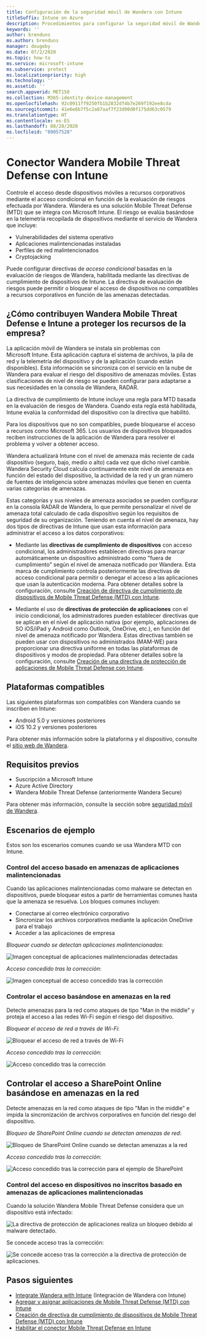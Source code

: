 ```yaml
---
title: Configuración de la seguridad móvil de Wandera con Intune
titleSuffix: Intune on Azure
description: Procedimientos para configurar la seguridad móvil de Wandera con Microsoft Intune para controlar el acceso de los dispositivos móviles a los recursos corporativos.
keywords: ''
author: brenduns
ms.author: brenduns
manager: dougeby
ms.date: 07/2/2020
ms.topic: how-to
ms.service: microsoft-intune
ms.subservice: protect
ms.localizationpriority: high
ms.technology: ''
ms.assetid: ''
search.appverid: MET150
ms.collection: M365-identity-device-management
ms.openlocfilehash: 92c0911ff9250fb1b2832df4b7e269f192ee8cda
ms.sourcegitcommit: 41e6e6b7f5c2a87aaf7f23d90d0f175dd63c0579
ms.translationtype: HT
ms.contentlocale: es-ES
ms.lasthandoff: 08/28/2020
ms.locfileid: "89057528"
---
```

# <a name="wandera-mobile-threat-defense-connector-with-intune"></a>Conector Wandera Mobile Threat Defense con Intune  

Controle el acceso desde dispositivos móviles a recursos corporativos mediante el acceso condicional en función de la evaluación de riesgos efectuada por Wandera. Wandera es una solución Mobile Threat Defense (MTD) que se integra con Microsoft Intune.  El riesgo se evalúa basándose en la telemetría recopilada de dispositivos mediante el servicio de Wandera que incluye:
- Vulnerabilidades del sistema operativo
- Aplicaciones malintencionadas instaladas
- Perfiles de red malintencionados
- Cryptojacking

Puede configurar directivas de *acceso condicional* basadas en la evaluación de riesgos de Wandera, habilitada mediante las directivas de cumplimiento de dispositivos de Intune. La directiva de evaluación de riesgos puede permitir o bloquear el acceso de dispositivos no compatibles a recursos corporativos en función de las amenazas detectadas.  

## <a name="how-do-intune-and-wandera-mobile-threat-defense-help-protect-your-company-resources"></a>¿Cómo contribuyen Wandera Mobile Threat Defense e Intune a proteger los recursos de la empresa?  

La aplicación móvil de Wandera se instala sin problemas con Microsoft Intune. Esta aplicación captura el sistema de archivos, la pila de red y la telemetría del dispositivo y de la aplicación (cuando están disponibles). Esta información se sincroniza con el servicio en la nube de Wandera para evaluar el riesgo del dispositivo de amenazas móviles. Estas clasificaciones de nivel de riesgo se pueden configurar para adaptarse a sus necesidades en la consola de Wandera, RADAR.

La directiva de cumplimiento de Intune incluye una regla para MTD basada en la evaluación de riesgos de Wandera. Cuando esta regla está habilitada, Intune evalúa la conformidad del dispositivo con la directiva que habilitó.

Para los dispositivos que no son compatibles, puede bloquearse el acceso a recursos como Microsoft 365. Los usuarios de dispositivos bloqueados reciben instrucciones de la aplicación de Wandera para resolver el problema y volver a obtener acceso.

Wandera actualizará Intune con el nivel de amenaza más reciente de cada dispositivo (seguro, bajo, medio o alto) cada vez que dicho nivel cambie. Wandera Security Cloud calcula continuamente este nivel de amenaza en función del estado del dispositivo, la actividad de la red y un gran número de fuentes de inteligencia sobre amenazas móviles que tienen en cuenta varias categorías de amenazas.

Estas categorías y sus niveles de amenaza asociados se pueden configurar en la consola RADAR de Wandera, lo que permite personalizar el nivel de amenaza total calculado de cada dispositivo según los requisitos de seguridad de su organización. Teniendo en cuenta el nivel de amenaza, hay dos tipos de directivas de Intune que usan esta información para administrar el acceso a los datos corporativos:

* Mediante las **directivas de cumplimiento de dispositivos** con acceso condicional, los administradores establecen directivas para marcar automáticamente un dispositivo administrado como "fuera de cumplimiento" según el nivel de amenaza notificado por Wandera. Esta marca de cumplimiento controla posteriormente las directivas de acceso condicional para permitir o denegar el acceso a las aplicaciones que usan la autenticación moderna.  Para obtener detalles sobre la configuración, consulte [Creación de directiva de cumplimiento de dispositivos de Mobile Threat Defense (MTD) con Intune](../protect/mtd-device-compliance-policy-create.md).

* Mediante el uso de **directivas de protección de aplicaciones** con el inicio condicional, los administradores pueden establecer directivas que se aplican en el nivel de aplicación nativa (por ejemplo, aplicaciones de SO iOS/iPad y Android como Outlook, OneDrive, etc.), en función del nivel de amenaza notificado por Wandera.  Estas directivas también se pueden usar con dispositivos no administrados (MAM-WE) para proporcionar una directiva uniforme en todas las plataformas de dispositivos y modos de propiedad. Para obtener detalles sobre la configuración, consulte [Creación de una directiva de protección de aplicaciones de Mobile Threat Defense con Intune](../protect/mtd-app-protection-policy.md).

## <a name="supported-platforms"></a>Plataformas compatibles  

Las siguientes plataformas son compatibles con Wandera cuando se inscriben en Intune:

- Android 5.0 y versiones posteriores  
- iOS 10.2 y versiones posteriores 

Para obtener más información sobre la plataforma y el dispositivo, consulte el [sitio web de Wandera](https://www.wandera.com/mobile-threat-defense/).

## <a name="prerequisites"></a>Requisitos previos  

- Suscripción a Microsoft Intune  
- Azure Active Directory  
- Wandera Mobile Threat Defense (anteriormente Wandera Secure)  

Para obtener más información, consulte la sección sobre [seguridad móvil de Wandera](https://www.wandera.com/mobile-security/).
 
## <a name="sample-scenarios"></a>Escenarios de ejemplo

Estos son los escenarios comunes cuando se usa Wandera MTD con Intune.

### <a name="control-access-based-on-threats-from-malicious-apps"></a>Control del acceso basado en amenazas de aplicaciones malintencionadas  

Cuando las aplicaciones malintencionadas como malware se detectan en dispositivos, puede bloquear estos a partir de herramientas comunes hasta que la amenaza se resuelva. Los bloques comunes incluyen:  
- Conectarse al correo electrónico corporativo  
- Sincronizar los archivos corporativos mediante la aplicación OneDrive para el trabajo  
- Acceder a las aplicaciones de empresa  

*Bloquear cuando se detectan aplicaciones malintencionadas*:

![Imagen conceptual de aplicaciones malintencionadas detectadas](./media/wandera-mtd-connector/wandera-malicious-apps-blocked.png)  

*Acceso concedido tras la corrección*: 

![Imagen conceptual de acceso concedido tras la corrección](./media/wandera-mtd-connector/wandera-malicious-apps-unblocked.png)


### <a name="control-access-based-on-threat-to-network"></a>Controlar el acceso basándose en amenazas en la red  

Detecte amenazas para la red como ataques de tipo "Man in the middle" y proteja el acceso a las redes Wi-Fi según el riesgo del dispositivo.  

*Bloquear el acceso de red a través de Wi-Fi*:  

![Bloquear el acceso de red a través de Wi-Fi](./media/wandera-mtd-connector/wandera-network-wifi-blocked.png)

*Acceso concedido tras la corrección*:  

![Acceso concedido tras la corrección](./media/wandera-mtd-connector/wandera-network-wifi-unblocked.png)  

## <a name="control-access-to-sharepoint-online-based-on-threat-to-network"></a>Controlar el acceso a SharePoint Online basándose en amenazas en la red

Detecte amenazas en la red como ataques de tipo "Man in the middle" e impida la sincronización de archivos corporativos en función del riesgo del dispositivo.

*Bloqueo de SharePoint Online cuando se detectan amenazas de red*:  

![Bloqueo de SharePoint Online cuando se detectan amenazas a la red](./media/wandera-mtd-connector/wandera-network-spo-blocked.png)  

*Acceso concedido tras la corrección*:  

![Acceso concedido tras la corrección para el ejemplo de SharePoint](./media/wandera-mtd-connector/wandera-network-spo-unblocked.png)  

### <a name="control-access-on-unenrolled-devices-based-on-threats-from-malicious-apps"></a>Control del acceso en dispositivos no inscritos basado en amenazas de aplicaciones malintencionadas

Cuando la solución Wandera Mobile Threat Defense considera que un dispositivo está infectado:

![La directiva de protección de aplicaciones realiza un bloqueo debido al malware detectado.](./media/wandera-mtd-connector/wandera-mobile-app-policy-block.png)

Se concede acceso tras la corrección:

![Se concede acceso tras la corrección a la directiva de protección de aplicaciones.](./media/wandera-mtd-connector/wandera-mobile-app-policy-remediated.png)

## <a name="next-steps"></a>Pasos siguientes

- [Integrate Wandera with Intune](wandera-mtd-connector-integration.md) (Integración de Wandera con Intune)
- [Agregar y asignar aplicaciones de Mobile Threat Defense (MTD) con Intune](mtd-apps-ios-app-configuration-policy-add-assign.md)
- [Creación de directiva de cumplimiento de dispositivos de Mobile Threat Defense (MTD) con Intune](mtd-device-compliance-policy-create.md)
- [Habilitar el conector Mobile Threat Defense en Intune](mtd-connector-enable.md)
